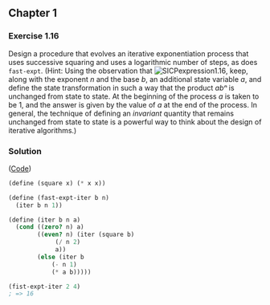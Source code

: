 ## Chapter 1

### Exercise 1.16

Design a procedure that evolves an iterative exponentiation process that uses successive squaring and uses a logarithmic number of steps, as does `fast-expt`. (Hint: Using the observation that ![SICPexpression1.16](https://i.ibb.co/Ht9DvQ4/SICPexpression1-16.jpg "SICPexpression1.16"), keep, along with the exponent _n_ and the base _b_, an additional state variable _a_, and define the state transformation in such a way that the product _abⁿ_ is unchanged from state to state. At the beginning of the process _a_ is taken to be 1, and the answer is given by the value of _a_ at the end of the process. In general, the technique of defining an _invariant_ quantity that remains unchanged from state to state is a powerful way to think about the design of iterative algorithms.)

### Solution

([Code](../../src/Chapter%201/Exercise%201.16.scm))

```scheme
(define (square x) (* x x))

(define (fast-expt-iter b n)
  (iter b n 1))

(define (iter b n a)
  (cond ((zero? n) a)
        ((even? n) (iter (square b)
			 (/ n 2)
			 a))
        (else (iter b
		    (- n 1)
		    (* a b)))))

(fist-expt-iter 2 4)
; => 16
```

